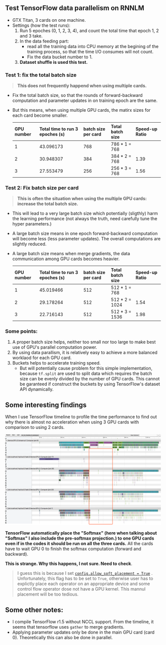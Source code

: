 ## Test TensorFlow data parallelism on RNNLM

- GTX Titan, 3 cards on one machine.
- Settings (how the test runs):
  1. Run 5 epoches (0, 1, 2, 3, 4), and count the total time that epoch 1, 2 and 3 take.
  1. In the data feeding part:
      - read all the training data into CPU memory at the begining of the training process, so that the time I/O consumes will not count.
      - Fix the data bucket number to 1.
   1. **Dataset shuffle is used this test.**

### Test 1: fix the total batch size

>**This does not frequently happend when using multiple cards.**

- Fix the total batch size, so that the rounds of forward-backward computation and parameter updates in on training epoch are the same.
- But this means, when using multiple GPU cards, the matirx sizes for each card become smaller.

  |GPU number| Total time to run 3 epoches (s) |batch size per card|Total batch size|Speed-up Ratio|
  |--|--|--|--|--|
  |1|43.096173|768| 786 * 1 = 768 ||
  |2|30.948307|384| 384 * 2 = 768 |1.39|
  |3|27.553479|256 | 256 * 3 = 768|1.56|

### Test 2: Fix batch size per card

>**This is often the situation when using the multiple GPU cards: increase the total batch size.**

- This will lead to a very large batch size which potentially (sligthly) harm the learning performance (not always the truth, need carefully tune the hyper parameters.)
- A large batch size means in one epoch forward-backward computation will become less (less parameter updates). The overall computations are slightly reduced.
- A large batch size means when merge gradients, the data communication among GPU cards becomes heavier.


  |GPU number| Total time to run 3 epoches (s) |batch size per card|Total batch size|Speed-up Ratio|
  |--|--|--|--|--|
  |1|45.019466|512|512 * 1 = 768||
  |2|29.178264|512|512 * 2 = 1024|1.54|
  |3|22.716143|512|512 * 3 =  1536|1.98|

### Some points:

1. A proper batch size helps, neither too small nor too large to make best use of GPU's parallel computation power.
2. By using data parallism, it is relatively easy to achieve a more balanced worklaod for each GPU card.
3. Buckets helps to accelerate training speed.
    - But will potentially cause problem for this simple implementation, because `tf.split` are used to split data which requires the batch size can be evenly divided by the number of GPU cards. This cannot be garanteed if construct the buckets by using TensorFlow's dataset API dynamically.

## Some interesting findings

When I use TensorFlow timeline to profile the time performance to find out why there is almost no acceleration when using 3 GPU cards with comparison to using 2 cards.

<p align="center">
<img src="images/timeline_for_3_cards.png" width=1000><br/>
</p>

**TensorFlow automatically place the "Softmax" (here when talking about "Softmax" I also include the pre-softmax projection.) to one GPU cards even if in the codes it should be run on all the three cards.** All the cards have to wait GPU 0 to finish the softmax computation (forward and backward).

 **This is strange. Why this happens, I not sure. Need to check**.

>I guess this is because I set [`config.allow_soft_placement = True`]( https://github.com/lcy-seso/dl_framework/blob/master/tensorflow/dataset_api/train.py#L37`) . Unfortunately, this flag has to be set to `True`, otherwise user has to explictly place each operator on an appropriate device and some control flow operator dose not have a GPU kernel. This mannul placement will be too tedious.

## Some other notes:

- I compile TensorFlow r1.5 without NCCL support. From the timeline, it seems that tensorflow uses `gather` to merge gradients.
- Applying parameter updates only be done in the main GPU card (card 0). Theoretically this can also be done in parallel.
